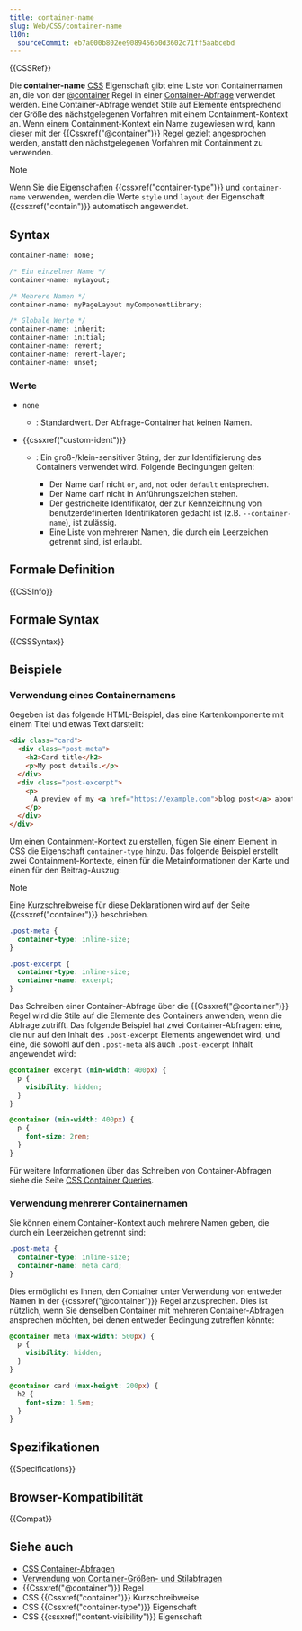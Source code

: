 ```yaml
---
title: container-name
slug: Web/CSS/container-name
l10n:
  sourceCommit: eb7a000b802ee9089456b0d3602c71ff5aabcebd
---
```


{{CSSRef}}

Die **container-name** [CSS](/de/docs/Web/CSS) Eigenschaft gibt eine Liste von Containernamen an, die von der [@container](/de/docs/Web/CSS/@container) Regel in einer [Container-Abfrage](/de/docs/Web/CSS/CSS_containment/Container_queries) verwendet werden. Eine Container-Abfrage wendet Stile auf Elemente entsprechend der Größe des nächstgelegenen Vorfahren mit einem Containment-Kontext an. Wenn einem Containment-Kontext ein Name zugewiesen wird, kann dieser mit der {{Cssxref("@container")}} Regel gezielt angesprochen werden, anstatt den nächstgelegenen Vorfahren mit Containment zu verwenden.

> [!NOTE]
> Wenn Sie die Eigenschaften {{cssxref("container-type")}} und `container-name` verwenden, werden die Werte `style` und `layout` der Eigenschaft {{cssxref("contain")}} automatisch angewendet.

## Syntax

```css
container-name: none;

/* Ein einzelner Name */
container-name: myLayout;

/* Mehrere Namen */
container-name: myPageLayout myComponentLibrary;

/* Globale Werte */
container-name: inherit;
container-name: initial;
container-name: revert;
container-name: revert-layer;
container-name: unset;
```

### Werte

- `none`

  - : Standardwert. Der Abfrage-Container hat keinen Namen.

- {{cssxref("custom-ident")}}

  - : Ein groß-/klein-sensitiver String, der zur Identifizierung des Containers verwendet wird. Folgende Bedingungen gelten:

    - Der Name darf nicht `or`, `and`, `not` oder `default` entsprechen.
    - Der Name darf nicht in Anführungszeichen stehen.
    - Der gestrichelte Identifikator, der zur Kennzeichnung von benutzerdefinierten Identifikatoren gedacht ist (z.B. `--container-name`), ist zulässig.
    - Eine Liste von mehreren Namen, die durch ein Leerzeichen getrennt sind, ist erlaubt.

## Formale Definition

{{CSSInfo}}

## Formale Syntax

{{CSSSyntax}}

## Beispiele

### Verwendung eines Containernamens

Gegeben ist das folgende HTML-Beispiel, das eine Kartenkomponente mit einem Titel und etwas Text darstellt:

```html
<div class="card">
  <div class="post-meta">
    <h2>Card title</h2>
    <p>My post details.</p>
  </div>
  <div class="post-excerpt">
    <p>
      A preview of my <a href="https://example.com">blog post</a> about cats.
    </p>
  </div>
</div>
```

Um einen Containment-Kontext zu erstellen, fügen Sie einem Element in CSS die Eigenschaft `container-type` hinzu. Das folgende Beispiel erstellt zwei Containment-Kontexte, einen für die Metainformationen der Karte und einen für den Beitrag-Auszug:

> [!NOTE]
> Eine Kurzschreibweise für diese Deklarationen wird auf der Seite {{cssxref("container")}} beschrieben.

```css
.post-meta {
  container-type: inline-size;
}

.post-excerpt {
  container-type: inline-size;
  container-name: excerpt;
}
```

Das Schreiben einer Container-Abfrage über die {{Cssxref("@container")}} Regel wird die Stile auf die Elemente des Containers anwenden, wenn die Abfrage zutrifft. Das folgende Beispiel hat zwei Container-Abfragen: eine, die nur auf den Inhalt des `.post-excerpt` Elements angewendet wird, und eine, die sowohl auf den `.post-meta` als auch `.post-excerpt` Inhalt angewendet wird:

```css
@container excerpt (min-width: 400px) {
  p {
    visibility: hidden;
  }
}

@container (min-width: 400px) {
  p {
    font-size: 2rem;
  }
}
```

Für weitere Informationen über das Schreiben von Container-Abfragen siehe die Seite [CSS Container Queries](/de/docs/Web/CSS/CSS_containment/Container_queries).

### Verwendung mehrerer Containernamen

Sie können einem Container-Kontext auch mehrere Namen geben, die durch ein Leerzeichen getrennt sind:

```css
.post-meta {
  container-type: inline-size;
  container-name: meta card;
}
```

Dies ermöglicht es Ihnen, den Container unter Verwendung von entweder Namen in der {{cssxref("@container")}} Regel anzusprechen. Dies ist nützlich, wenn Sie denselben Container mit mehreren Container-Abfragen ansprechen möchten, bei denen entweder Bedingung zutreffen könnte:

```css
@container meta (max-width: 500px) {
  p {
    visibility: hidden;
  }
}

@container card (max-height: 200px) {
  h2 {
    font-size: 1.5em;
  }
}
```

## Spezifikationen

{{Specifications}}

## Browser-Kompatibilität

{{Compat}}

## Siehe auch

- [CSS Container-Abfragen](/de/docs/Web/CSS/CSS_containment/Container_queries)
- [Verwendung von Container-Größen- und Stilabfragen](/de/docs/Web/CSS/CSS_containment/Container_size_and_style_queries)
- {{Cssxref("@container")}} Regel
- CSS {{Cssxref("container")}} Kurzschreibweise
- CSS {{Cssxref("container-type")}} Eigenschaft
- CSS {{cssxref("content-visibility")}} Eigenschaft
